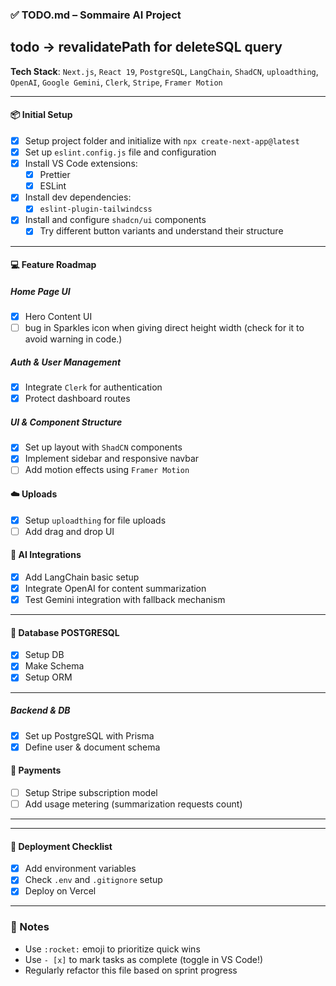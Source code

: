 ### ✅ TODO.md – Sommaire AI Project

## todo -> revalidatePath for deleteSQL query

**Tech Stack**: `Next.js`, `React 19`, `PostgreSQL`, `LangChain`, `ShadCN`, `uploadthing`, `OpenAI`, `Google Gemini`, `Clerk`, `Stripe`, `Framer Motion`

---

#### 📦 Initial Setup

- [x] Setup project folder and initialize with `npx create-next-app@latest`
- [x] Set up `eslint.config.js` file and configuration
- [x] Install VS Code extensions:
  - [x] Prettier
  - [x] ESLint
- [x] Install dev dependencies:
  - [x] `eslint-plugin-tailwindcss`
- [x] Install and configure `shadcn/ui` components
  - [x] Try different button variants and understand their structure

---

#### 💻 Feature Roadmap

##### Home Page UI

- [x] Hero Content UI
- [ ] bug in Sparkles icon when giving direct height width (check for it to avoid warning in code.)

##### Auth & User Management

- [x] Integrate `Clerk` for authentication
- [x] Protect dashboard routes

##### UI & Component Structure

- [x] Set up layout with `ShadCN` components
- [x] Implement sidebar and responsive navbar
- [ ] Add motion effects using `Framer Motion`

#### ☁️ Uploads

- [x] Setup `uploadthing` for file uploads
- [ ] Add drag and drop UI

#### 🧠 AI Integrations

- [x] Add LangChain basic setup
- [x] Integrate OpenAI for content summarization
- [x] Test Gemini integration with fallback mechanism

---

#### 🧠 Database POSTGRESQL

- [x] Setup DB
- [x] Make Schema
- [x] Setup ORM

---

##### Backend & DB

- [x] Set up PostgreSQL with Prisma
- [x] Define user & document schema

#### 🛒 Payments

- [ ] Setup Stripe subscription model
- [ ] Add usage metering (summarization requests count)

---

---

#### 🚀 Deployment Checklist

- [x] Add environment variables
- [x] Check `.env` and `.gitignore` setup
- [x] Deploy on Vercel

---

### 📌 Notes

- Use `:rocket:` emoji to prioritize quick wins
- Use `- [x]` to mark tasks as complete (toggle in VS Code!)
- Regularly refactor this file based on sprint progress
